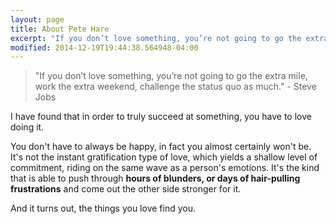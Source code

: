 ```yaml
---
layout: page
title: About Pete Hare
excerpt: "If you don’t love something, you’re not going to go the extra mile, work the extra weekend, challenge the status quo as much."
modified: 2014-12-19T19:44:38.564948-04:00
---
```


> "If you don’t love something, you’re not going to go the extra mile, work the extra weekend, challenge the status quo as much." - Steve Jobs

I have found that in order to truly succeed at something, you have to love doing it. 

You don't have to always be happy, in fact you almost certainly won't be. It's not the instant gratification type of love, which yields a shallow level of commitment, riding on the same wave as a person's emotions. It's the kind that is able to push through **hours of blunders, or days of hair-pulling frustrations** and come out the other side stronger for it.

And it turns out, the things you love find you.
